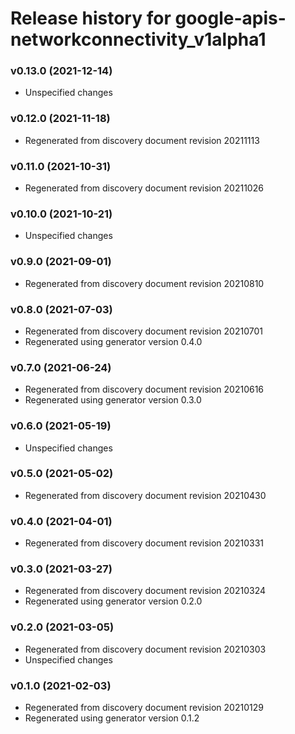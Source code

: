 # Release history for google-apis-networkconnectivity_v1alpha1

### v0.13.0 (2021-12-14)

* Unspecified changes

### v0.12.0 (2021-11-18)

* Regenerated from discovery document revision 20211113

### v0.11.0 (2021-10-31)

* Regenerated from discovery document revision 20211026

### v0.10.0 (2021-10-21)

* Unspecified changes

### v0.9.0 (2021-09-01)

* Regenerated from discovery document revision 20210810

### v0.8.0 (2021-07-03)

* Regenerated from discovery document revision 20210701
* Regenerated using generator version 0.4.0

### v0.7.0 (2021-06-24)

* Regenerated from discovery document revision 20210616
* Regenerated using generator version 0.3.0

### v0.6.0 (2021-05-19)

* Unspecified changes

### v0.5.0 (2021-05-02)

* Regenerated from discovery document revision 20210430

### v0.4.0 (2021-04-01)

* Regenerated from discovery document revision 20210331

### v0.3.0 (2021-03-27)

* Regenerated from discovery document revision 20210324
* Regenerated using generator version 0.2.0

### v0.2.0 (2021-03-05)

* Regenerated from discovery document revision 20210303
* Unspecified changes

### v0.1.0 (2021-02-03)

* Regenerated from discovery document revision 20210129
* Regenerated using generator version 0.1.2

